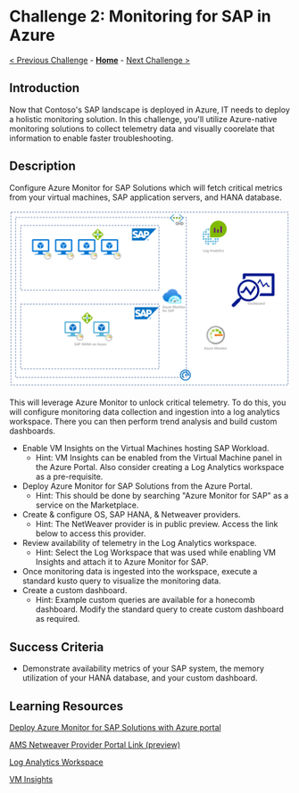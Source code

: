 # Challenge 2: Monitoring for SAP in Azure 

[< Previous Challenge](./01-SAP-Auto-Deployment.md) - **[Home](../README.md)** - [Next Challenge >](./03-SAP-Security.md)

## Introduction

Now that Contoso's SAP landscape is deployed in Azure, IT needs to deploy a holistic monitoring solution. In this challenge, you'll utilize Azure-native monitoring solutions to collect telemetry data and visually coorelate that information to enable faster troubleshooting.

## Description

Configure Azure Monitor for SAP Solutions which will fetch critical metrics from your virtual machines, SAP application servers, and HANA database.

![SAP ON Azure Monitoring](Images/Challenge2_Azure_Monitor_SAP_Architecture.png)

This will leverage Azure Monitor to unlock critical telemetry.  To do this, you will configure monitoring data collection and ingestion into a log analytics workspace. There you can then perform trend analysis and build custom dashboards.

- Enable VM Insights on the Virtual Machines hosting SAP Workload.
	- Hint: VM Insights can be enabled from the Virtual Machine panel in the Azure Portal. Also consider creating a Log Analytics workspace as a pre-requisite.
- Deploy Azure Monitor for SAP Solutions from the Azure Portal.
	- Hint: This should be done by searching "Azure Monitor for SAP" as a service on the Marketplace.
- Create & configure OS, SAP HANA, & Netweaver providers.
	- Hint: The NetWeaver provider is in public preview.  Access the link below to access this provider.
- Review availability of telemetry in the Log Analytics workspace.
	- Hint: Select the Log Workspace that was used while enabling VM Insights and attach it to Azure Monitor for SAP.
- Once monitoring data is ingested into the workspace, execute a standard kusto query to visualize the monitoring data.
- Create a custom dashboard.
	- Hint:  Example custom queries are available for a honecomb dashboard.  Modify the standard query to create custom dashboard as required.

## Success Criteria

- Demonstrate availability metrics of your SAP system, the memory utilization of your HANA database, and your custom dashboard.

## Learning Resources

[Deploy Azure Monitor for SAP Solutions with Azure portal](https://docs.microsoft.com/en-us/azure/virtual-machines/workloads/sap/azure-monitor-sap-quickstart)

[AMS Netweaver Provider Portal Link (preview)](https://ms.portal.azure.com/?feature.nwflag=true#home)

[Log Analytics Workspace](https://docs.microsoft.com/en-us/azure/azure-monitor/logs/quick-create-workspace)

[VM Insights](https://docs.microsoft.com/en-us/azure/azure-monitor/vm/vminsights-enable-overview)
